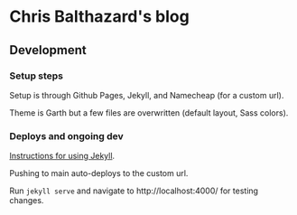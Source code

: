 # Chris Balthazard's blog

## Development

### Setup steps
Setup is through Github Pages, Jekyll, and Namecheap (for a custom url).

Theme is Garth but a few files are overwritten (default layout, Sass colors).


### Deploys and ongoing dev
[Instructions for using Jekyll](https://jekyllrb.com/docs/usage/).

Pushing to main auto-deploys to the custom url.

Run `jekyll serve` and navigate to http://localhost:4000/ for testing changes.
